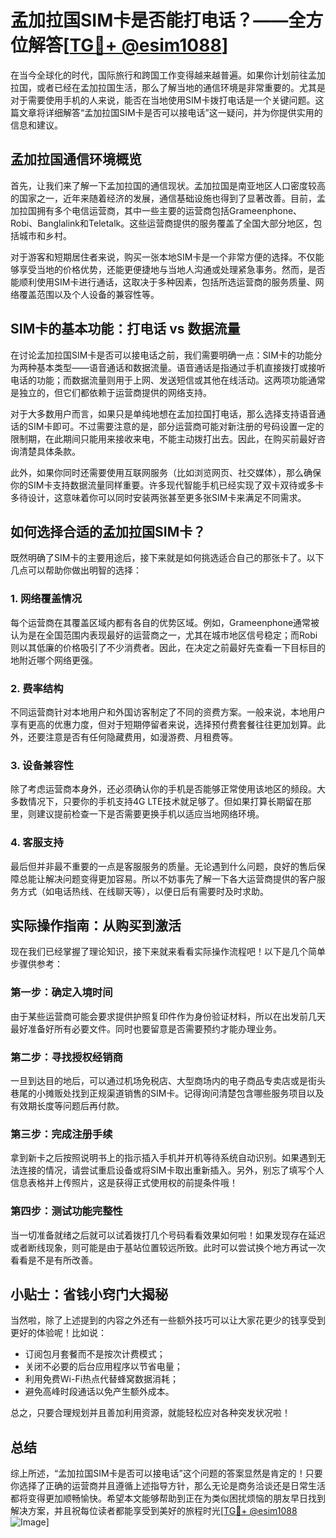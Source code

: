 # 孟加拉国SIM卡是否能打电话？——全方位解答[[TG💪+ @esim1088](https://t.me/s/esim1088)]

在当今全球化的时代，国际旅行和跨国工作变得越来越普遍。如果你计划前往孟加拉国，或者已经在孟加拉国生活，那么了解当地的通信环境是非常重要的。尤其是对于需要使用手机的人来说，能否在当地使用SIM卡拨打电话是一个关键问题。这篇文章将详细解答“孟加拉国SIM卡是否可以接电话”这一疑问，并为你提供实用的信息和建议。

## 孟加拉国通信环境概览

首先，让我们来了解一下孟加拉国的通信现状。孟加拉国是南亚地区人口密度较高的国家之一，近年来随着经济的发展，通信基础设施也得到了显著改善。目前，孟加拉国拥有多个电信运营商，其中一些主要的运营商包括Grameenphone、Robi、Banglalink和Teletalk。这些运营商提供的服务覆盖了全国大部分地区，包括城市和乡村。

对于游客和短期居住者来说，购买一张本地SIM卡是一个非常方便的选择。不仅能够享受当地的价格优势，还能更便捷地与当地人沟通或处理紧急事务。然而，是否能顺利使用SIM卡进行通话，这取决于多种因素，包括所选运营商的服务质量、网络覆盖范围以及个人设备的兼容性等。

## SIM卡的基本功能：打电话 vs 数据流量

在讨论孟加拉国SIM卡是否可以接电话之前，我们需要明确一点：SIM卡的功能分为两种基本类型——语音通话和数据流量。语音通话是指通过手机直接拨打或接听电话的功能；而数据流量则用于上网、发送短信或其他在线活动。这两项功能通常是独立的，但它们都依赖于运营商提供的网络支持。

对于大多数用户而言，如果只是单纯地想在孟加拉国打电话，那么选择支持语音通话的SIM卡即可。不过需要注意的是，部分运营商可能对新注册的号码设置一定的限制期，在此期间只能用来接收来电，不能主动拨打出去。因此，在购买前最好咨询清楚具体条款。

此外，如果你同时还需要使用互联网服务（比如浏览网页、社交媒体），那么确保你的SIM卡支持数据流量同样重要。许多现代智能手机已经实现了双卡双待或多卡多待设计，这意味着你可以同时安装两张甚至更多张SIM卡来满足不同需求。

## 如何选择合适的孟加拉国SIM卡？

既然明确了SIM卡的主要用途后，接下来就是如何挑选适合自己的那张卡了。以下几点可以帮助你做出明智的选择：

### 1. 网络覆盖情况
每个运营商在其覆盖区域内都有各自的优势区域。例如，Grameenphone通常被认为是在全国范围内表现最好的运营商之一，尤其在城市地区信号稳定；而Robi则以其低廉的价格吸引了不少消费者。因此，在决定之前最好先查看一下目标目的地附近哪个网络更强。

### 2. 费率结构
不同运营商针对本地用户和外国访客制定了不同的资费方案。一般来说，本地用户享有更高的优惠力度，但对于短期停留者来说，选择预付费套餐往往更加划算。此外，还要注意是否有任何隐藏费用，如漫游费、月租费等。

### 3. 设备兼容性
除了考虑运营商本身外，还必须确认你的手机是否能够正常使用该地区的频段。大多数情况下，只要你的手机支持4G LTE技术就足够了。但如果打算长期留在那里，则建议提前检查一下是否需要更换手机以适应当地网络环境。

### 4. 客服支持
最后但并非最不重要的一点是客服服务的质量。无论遇到什么问题，良好的售后保障总能让解决问题变得更加容易。所以不妨事先了解一下各大运营商提供的客户服务方式（如电话热线、在线聊天等），以便日后有需要时及时求助。

## 实际操作指南：从购买到激活

现在我们已经掌握了理论知识，接下来就来看看实际操作流程吧！以下是几个简单步骤供参考：

### 第一步：确定入境时间
由于某些运营商可能会要求提供护照复印件作为身份验证材料，所以在出发前几天最好准备好所有必要文件。同时也要留意是否需要预约才能办理业务。

### 第二步：寻找授权经销商
一旦到达目的地后，可以通过机场免税店、大型商场内的电子商品专卖店或是街头巷尾的小摊贩处找到正规渠道销售的SIM卡。记得询问清楚包含哪些服务项目以及有效期长度等问题后再付款。

### 第三步：完成注册手续
拿到新卡之后按照说明书上的指示插入手机并开机等待系统自动识别。如果遇到无法连接的情况，请尝试重启设备或将SIM卡取出重新插入。另外，别忘了填写个人信息表格并上传照片，这是获得正式使用权的前提条件哦！

### 第四步：测试功能完整性
当一切准备就绪之后就可以试着拨打几个号码看看效果如何啦！如果发现存在延迟或者断线现象，则可能是由于基站位置较远所致。此时可以尝试换个地方再试一次看看是不是有所改善。

## 小贴士：省钱小窍门大揭秘

当然啦，除了上述提到的内容之外还有一些额外技巧可以让大家花更少的钱享受到更好的体验呢！比如说：
- 订阅包月套餐而不是按次计费模式；
- 关闭不必要的后台应用程序以节省电量；
- 利用免费Wi-Fi热点代替蜂窝数据消耗；
- 避免高峰时段通话以免产生额外成本。

总之，只要合理规划并且善加利用资源，就能轻松应对各种突发状况啦！

## 总结

综上所述，“孟加拉国SIM卡是否可以接电话”这个问题的答案显然是肯定的！只要你选择了正确的运营商并且遵循上述指导方针，那么无论是商务洽谈还是日常生活都将变得更加顺畅愉快。希望本文能够帮助到正在为类似困扰烦恼的朋友早日找到解决方案，并且祝每位读者都能享受到美好的旅程时光[[TG💪+ @esim1088](https://t.me/s/esim1088) ![Image](https://i.postimg.cc/4NQfJmqS/Snipaste-2025-05-13-00-14-12.png)]